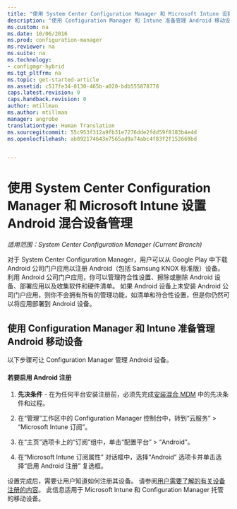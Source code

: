 ```yaml
---
title: "使用 System Center Configuration Manager 和 Microsoft Intune 设置 Android 混合设备管理 | Microsoft Docs"
description: "使用 Configuration Manager 和 Intune 准备管理 Android 移动设备。"
ms.custom: na
ms.date: 10/06/2016
ms.prod: configuration-manager
ms.reviewer: na
ms.suite: na
ms.technology:
- configmgr-hybrid
ms.tgt_pltfrm: na
ms.topic: get-started-article
ms.assetid: c517fe34-0130-465b-a020-bdb555878778
caps.latest.revision: 9
caps.handback.revision: 0
author: mtillman
ms.author: mtillman
manager: angrobe
translationtype: Human Translation
ms.sourcegitcommit: 55c953f312a9fb31e7276dde2fdd59f8183b4e4d
ms.openlocfilehash: ab892174643e7565ad9a74abc4f83f2f152669bd


---
```

# <a name="set-up-android-hybrid-device-management-with-system-center-configuration-manager-and-microsoft-intune"></a>使用 System Center Configuration Manager 和 Microsoft Intune 设置 Android 混合设备管理

*适用范围：System Center Configuration Manager (Current Branch)*

对于 System Center Configuration Manager，用户可以从 Google Play 中下载 Android 公司门户应用以注册 Android（包括 Samsung KNOX 标准版）设备。 利用 Android 公司门户应用，你可以管理符合性设置、擦除或删除 Android 设备、部署应用以及收集软件和硬件清单。 如果 Android 设备上未安装 Android 公司门户应用，则你不会拥有所有的管理功能，如清单和符合性设置，但是你仍然可以将应用部署到 Android 设备。  

## <a name="prepare-to-manage-android-mobile-devices-with-configuration-manager-and-intune"></a>使用 Configuration Manager 和 Intune 准备管理 Android 移动设备  
 以下步骤可让 Configuration Manager 管理 Android 设备。  

#### <a name="to-enable-android-enrollment"></a>若要启用 Android 注册  

1.  **先决条件** - 在为任何平台安装注册前，必须先完成[安装混合 MDM](setup-hybrid-mdm.md) 中的先决条件和过程。  

2.  在“管理”工作区中的 Configuration Manager 控制台中，转到“云服务” > “Microsoft Intune 订阅”。  

3.  在“主页”选项卡上的“订阅”组中，单击“配置平台” > “Android”。  

4.  在“Microsoft Intune 订阅属性”  对话框中，选择“Android”  选项卡并单击选择“启用 Android 注册”  复选框。  

 设置完成后，需要让用户知道如何注册其设备。 请参阅[用户需要了解的有关设备注册的内容](https://docs.microsoft.com/intune/deploy-use/what-to-tell-your-end-users-about-using-microsoft-intune)。 此信息适用于 Microsoft Intune 和 Configuration Manager 托管的移动设备。



<!--HONumber=Dec16_HO3-->


